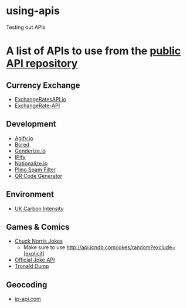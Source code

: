 # using-apis
Testing out APIs

# A list of APIs to use from the [public API repository](https://github.com/public-apis/public-apis)

## Currency Exchange

- [ExchangeRatesAPI.io](https://exchangeratesapi.io/)
- [ExchangeRate-API](https://www.exchangerate-api.com/docs/free-exchange-rate-api)

## Development

- [Agify.io](https://agify.io/)
- [Bored](https://www.boredapi.com/)
- [Genderize.io](https://genderize.io/)
- [IPify](https://www.ipify.org/)
- [Nationalize.io](https://nationalize.io/)
- [Plino Spam Filter](https://plino.herokuapp.com/)
- [QR Code Generator](http://goqr.me/api/)

## Environment

- [UK Carbon Intensity](https://carbon-intensity.github.io/api-definitions/#carbon-intensity-api-v2-0-0)

## Games & Comics

- [Chuck Norris Jokes](http://www.icndb.com/api/)
  - Make sure to use <http://api.icndb.com/jokes/random?exclude=[explicit]>
- [Official Joke API](https://github.com/15Dkatz/official_joke_api)
- [Tronald Dump](https://docs.tronalddump.io/)

## Geocoding

- [ip-api.com](https://ip-api.com/)
